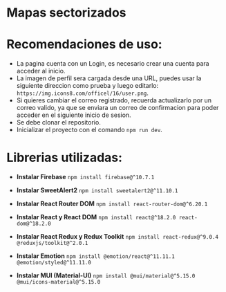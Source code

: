 # Mapas sectorizados

# Recomendaciones de uso:

* La pagina cuenta con un Login, es necesario crear una cuenta para acceder al inicio.
* La imagen de perfil sera cargada desde una URL, puedes usar la siguiente direccion como prueba y luego editarlo: `https://img.icons8.com/officel/16/user.png`.
* Si quieres cambiar el correo registrado, recuerda actualizarlo por un correo valido, ya que se enviara un correo de confirmacion para poder acceder en el siguiente inicio de sesion.
* Se debe clonar el repositorio.
* Inicializar el proyecto con el comando `npm run dev`.

# Librerias utilizadas:

* **Instalar Firebase**
`npm install firebase@^10.7.1`

* **Instalar SweetAlert2**
`npm install sweetalert2@^11.10.1`

* **Instalar React Router DOM**
 `npm install react-router-dom@^6.20.1`

* **Instalar React y React DOM**
`npm install react@^18.2.0 react-dom@^18.2.0`

* **Instalar React Redux y Redux Toolkit**
`npm install react-redux@^9.0.4 @reduxjs/toolkit@^2.0.1`

* **Instalar Emotion**
`npm install @emotion/react@^11.11.1 @emotion/styled@^11.11.0`

* **Instalar MUI (Material-UI)**
`npm install @mui/material@^5.15.0 @mui/icons-material@^5.15.0`




